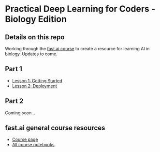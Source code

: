 # Practical Deep Learning for Coders - Biology Edition
## Details on this repo 
Working through the [fast.ai course](https://course.fast.ai/) to create a resource for learning AI in biology. Updates to come.

## Part 1
- [Lesson 1: Getting Started](/part-1/lesson-1-getting-started/)
- [Lesson 2: Deployment](/part-1/lesson-2-deployment/)

## Part 2
Coming soon...

## fast.ai general course resources
- [Course page](https://course.fast.ai/)
- [All course notebooks](https://github.com/fastai/course22)
